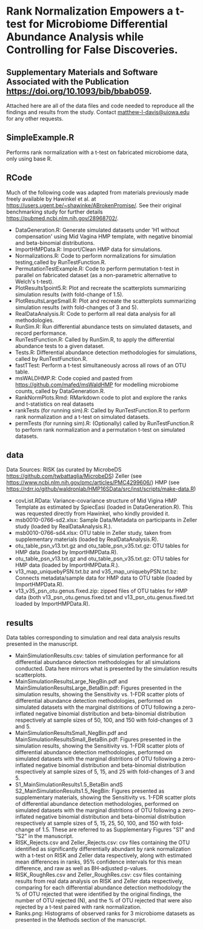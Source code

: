 # Rank Normalization Empowers a t-test for Microbiome Differential Abundance Analysis while Controlling for False Discoveries.
## Supplementary Materials and Software Associated with the Publication https://doi.org/10.1093/bib/bbab059.

Attached here are all of the data files and code needed to reproduce all the findings and results from the study. Contact matthew-l-davis@uiowa.edu for any other requests.

##  SimpleExample.R
  
Performs rank normalization with a t-test on fabricated microbiome data, only using base R.

##  RCode

Much of the following code was adapted from materials previously made freely available by Hawinkel et al. at https://users.ugent.be/~shawinke/ABrokenPromise/. See their original benchmarking study for further details https://pubmed.ncbi.nlm.nih.gov/28968702/.

- DataGeneration.R: Generate simulated datasets under 'H1 without compensation' using Mid Vagina HMP template, with negative binomial and beta-binomial distributions.
- ImportHMPData.R: Import/Clean HMP data for simulations.
- Normalizations.R: Code to perform normalizations for simulation testing,called by RunTestFunction.R.
- PermutationTestExample.R: Code to perform permutation t-test in parallel on fabricated dataset (as a non-parametric alternative to Welch's t-test).
- PlotResults1point5.R: Plot and recreate the scatterplots summarizing simulation results (with fold-change of 1.5).
- PlotResultsLargeSmall.R: Plot and recreate the scatterplots summarizing simulation results (with fold-changes of 3 and 5).
- RealDataAnalysis.R: Code to perform all real data analysis for all methodologies.
- RunSim.R: Run differential abundance tests on simulated datasets, and record performance.
- RunTestFunction.R: Called by RunSim.R, to apply the differential abundance tests to a given dataset.
- Tests.R: Differential abundance detection methodologies for simulations, called by RunTestFunction.R.
- fastTTest: Perform a t-test simultaneously across all rows of an OTU table.
- msWALDHMP.R: Code copied and pasted from https://github.com/mafed/msWaldHMP for modelling microbiome counts, called by DataGeneration.R.
- RankNormPlots.Rmd: RMarkdown code to plot and explore the ranks and t-statistics on real datasets
- rankTests (for running sim).R: Called by RunTestFunction.R to perform rank normalization and a t-test on simulated datasets.
- permTests (for running sim).R: (Optionally) called by RunTestFunction.R to perform rank normalization and a permutation t-test on simulated datasets.

##  data

Data Sources: 
RISK (as curated by MicrobeDS https://github.com/twbattaglia/MicrobeDS)
Zeller (see https://www.ncbi.nlm.nih.gov/pmc/articles/PMC4299606/) 
HMP (see https://rdrr.io/github/waldronlab/HMP16SData/src/inst/scripts/make-data.R)

- covList.RData: Variance-covariance structure of Mid Vigina HMP Template as estimated by SpiecEasi (loaded in DataGeneration.R). This was requested directly from Hawinkel, who kindly provided it.
- msb0010-0766-sd2.xlsx: Sample Data/Metadata on participants in Zeller study (loaded by RealDataAnalysis.R.).
- msb0010-0766-sd4.xlsx: OTU table in Zeller study, taken from supplementary materials (loaded by RealDataAnalysis.R).
- otu_table_psn_v13.txt.gz and otu_table_psn_v35.txt.gz: OTU tables for HMP data (loaded by ImportHMPData.R).
- otu_table_psn_v13.txt.gz and otu_table_psn_v35.txt.gz: OTU tables for HMP data (loaded by ImportHMPData.R.).
- v13_map_uniquebyPSN.txt.bz and v35_map_uniquebyPSN.txt.bz: Connects metadata/sample data for HMP data to OTU table (loaded by ImportHMPData.R). 
- v13_v35_psn_otu.genus.fixed.zip: zipped files of OTU tables for HMP data (both v13_psn_otu.genus.fixed.txt and v13_psn_otu.genus.fixed.txt loaded by ImportHMPData.R).

##  results

Data tables corresponding to simulation and real data analysis results presented in the manuscript. 

- MainSimulationResults.csv: tables of simulation performance for all differential abundance detection methodologies for all simulations conducted. Data here mirrors what is presented by the simulation results scatterplots. 
- MainSimulationResultsLarge_NegBin.pdf and MainSimulationResultsLarge_BetaBin.pdf: Figures presented in the simulation results, showing the Sensitivity vs. 1-FDR scatter plots of differential abundance detection methodologies, performed on simulated datasets with the marginal distritions of OTU following a zero-inflated negative binomial distribution and beta-binomial distribution respectively at sample sizes of 50, 100, and 150 with fold-changes of 3 and 5.
- MainSimulationResultsSmall_NegBin.pdf and MainSimulationResultsSmall_BetaBin.pdf: Figures presented in the simulation results, showing the Sensitivity vs. 1-FDR scatter plots of differential abundance detection methodologies, performed on simulated datasets with the marginal distritions of OTU following a zero-inflated negative binomial distribution and beta-binomial distribution respectively at sample sizes of 5, 15, and 25 with fold-changes of 3 and 5.
- S1_MainSimulationResults1.5_BetaBin andS S2_MainSimulationResults1.5_NegBin: Figures presented as supplementary materials, showing the Sensitivity vs. 1-FDR scatter plots of differential abundance detection methodologies, performed on simulated datasets with the marginal distritions of OTU following a zero-inflated negative binomial distribution and beta-binomial distribution respectively at sample sizes of 5, 15, 25, 50, 100, and 150 with fold-change of 1.5. These are referred to as Supplementary Figures "S1" and "S2" in the manuscript. 
- RISK_Rejects.csv and Zeller_Rejects.csv: csv files containing the OTU identified as significantly differentially abundant by rank normalization with a t-test on RISK and Zeller data respectively, along with estimated mean differences in ranks, 95% confidence intervals for this mean difference, and raw as well as BH-adjusted p-values.
- RISK_RoughRes.csv and Zeller_RoughRes.csv: csv files containing results from real data analysis on RISK and Zeller data respectively, comparing for each differential abundance detection methodology the % of OTU rejected that were identified by the original findings, the number of OTU rejected (N), and the % of OTU rejected that were also rejected by a t-test paired with rank normalization. 
- Ranks.png: Histograms of observed ranks for 3 microbiome datasets as presented in the Methods section of the manuscript.
